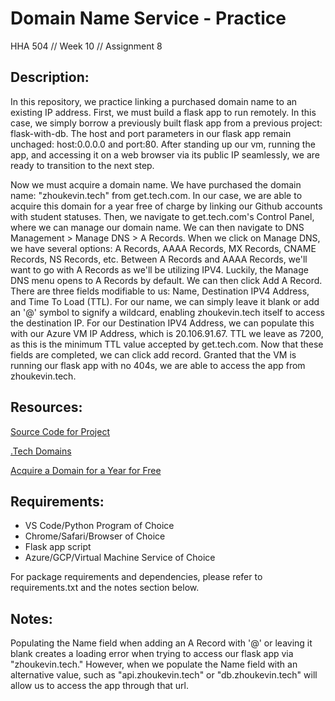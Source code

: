 # Domain Name Service - Practice
HHA 504 // Week 10 // Assignment 8

## Description:

In this repository, we practice linking a purchased domain name to an existing IP address. First, we must build a flask app to run remotely. In this case, we simply borrow a previously built flask app from a previous project: flask-with-db. The host and port parameters in our flask app remain unchaged: host:0.0.0.0 and port:80. After standing up our vm, running the app, and accessing it on a web browser via its public IP seamlessly, we are ready to transition to the next step.

Now we must acquire a domain name. We have purchased the domain name: "zhoukevin.tech" from get.tech.com. In our case, we are able to acquire this domain for a year free of charge by linking our Github accounts with student statuses. Then, we navigate to get.tech.com's Control Panel, where we can manage our domain name. We can then navigate to DNS Management > Manage DNS > A Records. When we click on Manage DNS, we have several options: A Records, AAAA Records, MX Records, CNAME Records, NS Records, etc. Between A Records and AAAA Records, we'll want to go with A Records as we'll be utilizing IPV4. Luckily, the Manage DNS menu opens to A Records by default. We can then click Add A Record. There are three fields modifiable to us: Name, Destination IPV4 Address, and Time To Load (TTL). For our name, we can simply leave it blank or add an '@' symbol to signify a wildcard, enabling zhoukevin.tech itself to access the destination IP. For our Destination IPV4 Address, we can populate this with our Azure VM IP Address, which is 20.106.91.67. TTL we leave as 7200, as this is the minimum TTL value accepted by get.tech.com. Now that these fields are completed, we can click add record. Granted that the VM is running our flask app with no 404s, we are able to access the app from zhoukevin.tech.


## Resources:

[Source Code for Project](https://github.com/kezzhou/flask-with-db)

[.Tech Domains](https://get.tech/)

[Acquire a Domain for a Year for Free](https://get.tech/github-student-developer-pack)

## Requirements:

- VS Code/Python Program of Choice
- Chrome/Safari/Browser of Choice
- Flask app script
- Azure/GCP/Virtual Machine Service of Choice

For package requirements and dependencies, please refer to requirements.txt and the notes section below.

## Notes:

Populating the Name field when adding an A Record with '@' or leaving it blank creates a loading error when trying to access our flask app via "zhoukevin.tech." However, when we populate the Name field with an alternative value, such as "api.zhoukevin.tech" or "db.zhoukevin.tech" will allow us to access the app through that url.